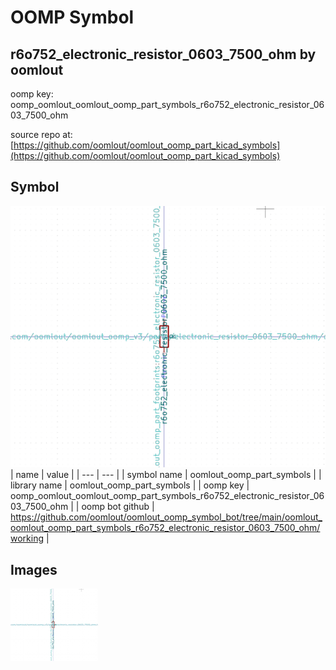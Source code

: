 # OOMP Symbol  
## r6o752_electronic_resistor_0603_7500_ohm  by oomlout  
  
oomp key: oomp_oomlout_oomlout_oomp_part_symbols_r6o752_electronic_resistor_0603_7500_ohm  
  
source repo at: [https://github.com/oomlout/oomlout_oomp_part_kicad_symbols](https://github.com/oomlout/oomlout_oomp_part_kicad_symbols)  
## Symbol  
  
[![working.png](working_600.png)](working.png)  
| name | value | 
| --- | --- | 
| symbol name | oomlout_oomp_part_symbols | 
| library name | oomlout_oomp_part_symbols | 
| oomp key | oomp_oomlout_oomlout_oomp_part_symbols_r6o752_electronic_resistor_0603_7500_ohm | 
| oomp bot github | https://github.com/oomlout/oomlout_oomp_symbol_bot/tree/main/oomlout_oomlout_oomp_part_symbols_r6o752_electronic_resistor_0603_7500_ohm/working | 
## Images  
  
[![working.png](working_140.png)](working.png)  
